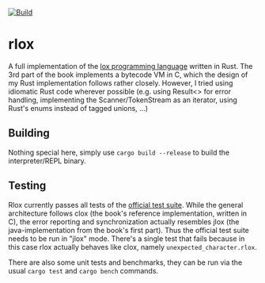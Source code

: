 [![Build](https://github.com/tom-anders/rlox/actions/workflows/rust.yml/badge.svg?branch=main)](https://github.com/tom-anders/rlox/actions/workflows/rust.yml)

# rlox

A full implementation of the [lox programming language](craftinginterpreters.com) written in Rust. The 3rd part of the
book implements a bytecode VM in C, which the design of my Rust implementation follows rather closely. However, I tried
using idiomatic Rust code wherever possible (e.g. using Result<> for error handling, implementing the
Scanner/TokenStream as an iterator, using Rust's enums instead of tagged unions, ...)

## Building

Nothing special here, simply use `cargo build --release` to build the interpreter/REPL binary.

## Testing

Rlox currently passes all tests of the  [official test
suite](https://github.com/munificent/craftinginterpreters/tree/master/test). 
While the general architecture follows clox (the book's reference implementation, written in C), the error reporting and synchronization actually resembles jlox (the
java-implementation from the book's first part). Thus the official test suite needs to be run in "jlox" mode.
There's a single test that fails because in this case rlox actually behaves like clox, namely `unexpected_character.rlox`.

There are also some unit tests and benchmarks, they can be run via the usual `cargo test` and `cargo bench` commands.
